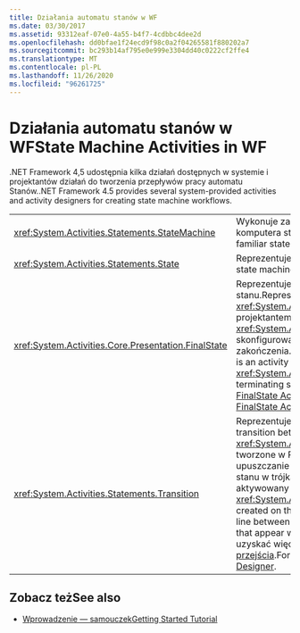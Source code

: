 ```yaml
---
title: Działania automatu stanów w WF
ms.date: 03/30/2017
ms.assetid: 93312eaf-07e0-4a55-b4f7-4cdbbc4dee2d
ms.openlocfilehash: dd0bfae1f24ecd9f98c0a2f04265581f880202a7
ms.sourcegitcommit: bc293b14af795e0e999e3304dd40c0222cf2ffe4
ms.translationtype: MT
ms.contentlocale: pl-PL
ms.lasthandoff: 11/26/2020
ms.locfileid: "96261725"
---
```

# <a name="state-machine-activities-in-wf"></a><span data-ttu-id="f49e1-102">Działania automatu stanów w WF</span><span class="sxs-lookup"><span data-stu-id="f49e1-102">State Machine Activities in WF</span></span>

<span data-ttu-id="f49e1-103">.NET Framework 4,5 udostępnia kilka działań dostępnych w systemie i projektantów działań do tworzenia przepływów pracy automatu Stanów.</span><span class="sxs-lookup"><span data-stu-id="f49e1-103">.NET Framework 4.5 provides several system-provided activities and activity designers for creating state machine workflows.</span></span>  
  
|||  
|-|-|  
|<xref:System.Activities.Statements.StateMachine>|<span data-ttu-id="f49e1-104">Wykonuje zawarte działania przy użyciu modelu znanego komputera stanu.</span><span class="sxs-lookup"><span data-stu-id="f49e1-104">Executes contained activities using the familiar state machine paradigm.</span></span>|  
|<xref:System.Activities.Statements.State>|<span data-ttu-id="f49e1-105">Reprezentuje stan na komputerze stanu.</span><span class="sxs-lookup"><span data-stu-id="f49e1-105">Represents a state in a state machine.</span></span>|  
|<xref:System.Activities.Core.Presentation.FinalState>|<span data-ttu-id="f49e1-106">Reprezentuje stan zakończenia na komputerze stanu.</span><span class="sxs-lookup"><span data-stu-id="f49e1-106">Represents a terminating state in a state machine.</span></span> <span data-ttu-id="f49e1-107"><xref:System.Activities.Core.Presentation.FinalState> jest projektantem działań, który jest używany do tworzenia <xref:System.Activities.Statements.State> wstępnie skonfigurowanego stanu zakończenia.</span><span class="sxs-lookup"><span data-stu-id="f49e1-107"><xref:System.Activities.Core.Presentation.FinalState> is an activity designer that when used creates a <xref:System.Activities.Statements.State> preconfigured as a terminating state.</span></span> <span data-ttu-id="f49e1-108">Aby uzyskać więcej informacji, zobacz [FinalState Activity Designer](/visualstudio/workflow-designer/finalstate-activity-designer).</span><span class="sxs-lookup"><span data-stu-id="f49e1-108">For more information, see [FinalState Activity Designer](/visualstudio/workflow-designer/finalstate-activity-designer).</span></span>|  
|<xref:System.Activities.Statements.Transition>|<span data-ttu-id="f49e1-109">Reprezentuje przejście między dwoma stanami.</span><span class="sxs-lookup"><span data-stu-id="f49e1-109">Represents the transition between two states.</span></span> <span data-ttu-id="f49e1-110">Nie ma elementu **przybornika** <xref:System.Activities.Statements.Transition> ; przejścia są tworzone w Projektancie przepływu pracy przez przeciąganie i upuszczanie linii między dwoma stanami lub przez porzucanie stanu w trójkątach, które są wyświetlane, gdy jeden stan jest aktywowany na innym.</span><span class="sxs-lookup"><span data-stu-id="f49e1-110">There is no **Toolbox** item for <xref:System.Activities.Statements.Transition>; transitions are created on the workflow designer by dragging and dropping a line between two states, or by dropping a state on the triangles that appear when one state is hovered over another.</span></span> <span data-ttu-id="f49e1-111">Aby uzyskać więcej informacji, zobacz [Projektant działań przejścia](/visualstudio/workflow-designer/transition-activity-designer).</span><span class="sxs-lookup"><span data-stu-id="f49e1-111">For more information, see [Transition Activity Designer](/visualstudio/workflow-designer/transition-activity-designer).</span></span>|  
  
## <a name="see-also"></a><span data-ttu-id="f49e1-112">Zobacz też</span><span class="sxs-lookup"><span data-stu-id="f49e1-112">See also</span></span>

- [<span data-ttu-id="f49e1-113">Wprowadzenie — samouczek</span><span class="sxs-lookup"><span data-stu-id="f49e1-113">Getting Started Tutorial</span></span>](getting-started-tutorial.md)
